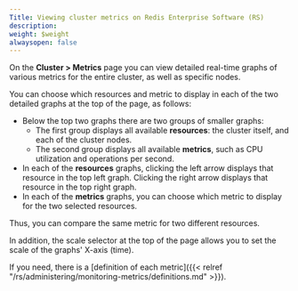 ```yaml
---
Title: Viewing cluster metrics on Redis Enterprise Software (RS)
description: 
weight: $weight
alwaysopen: false
---
```

On the **Cluster \> Metrics** page you can view detailed real-time
graphs of various metrics for the entire cluster, as well as specific
nodes.

You can choose which resources and metric to display in each of the two
detailed graphs at the top of the page, as follows:

- Below the top two graphs there are two groups of smaller graphs:
  - The first group displays all available **resources**: the
        cluster itself, and each of the cluster nodes.
  - The second group displays all available **metrics**, such as CPU
        utilization and operations per second.
- In each of the **resources** graphs, clicking the left arrow
    displays that resource in the top left graph. Clicking the right
    arrow displays that resource in the top right graph.
- In each of the **metrics** graphs, you can choose which metric to
    display for the two selected resources.

Thus, you can compare the same metric for two different resources.

In addition, the scale selector at the top of the page allows you to set
the scale of the graphs' X-axis (time).

If you need, there is a [definition of each
metric]({{< relref "/rs/administering/monitoring-metrics/definitions.md" >}}).
